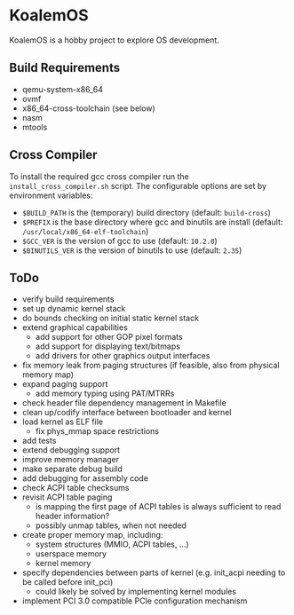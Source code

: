# KoalemOS #

KoalemOS is a hobby project to explore OS development.

## Build Requirements

* qemu-system-x86_64
* ovmf
* x86_64-cross-toolchain (see below)
* nasm
* mtools

## Cross Compiler
To install the required gcc cross compiler run the `install_cross_compiler.sh` script.
The configurable options are set by environment variables:
* `$BUILD_PATH` is the (temporary) build directory (default: `build-cross`)
* `$PREFIX` is the base directory where gcc and binutils are install (default: `/usr/local/x86_64-elf-toolchain`)
* `$GCC_VER` is the version of gcc to use (default: `10.2.0`)
* `$BINUTILS_VER` is the version of binutils to use (default: `2.35`)

## ToDo

* verify build requirements
* set up dynamic kernel stack
* do bounds checking on initial static kernel stack
* extend graphical capabilities
  * add support for other GOP pixel formats
  * add support for displaying text/bitmaps
  * add drivers for other graphics output interfaces
* fix memory leak from paging structures (if feasible, also from physical memory map)
* expand paging support
  * add memory typing using PAT/MTRRs
* check header file dependency management in Makefile
* clean up/codify interface between bootloader and kernel
* load kernel as ELF file
  * fix phys_mmap space restrictions
* add tests
* extend debugging support
* improve memory manager
* make separate debug build
* add debugging for assembly code
* check ACPI table checksums
* revisit ACPI table paging
  * is mapping the first page of ACPI tables is always sufficient to read header information?
  * possibly unmap tables, when not needed
* create proper memory map, including:
  * system structures (MMIO, ACPI tables, ...)
  * userspace memory
  * kernel memory
* specify dependencies between parts of kernel (e.g. init_acpi needing to be called before init_pci)
  * could likely be solved by implementing kernel modules
* implement PCI 3.0 compatible PCIe configuration mechanism
